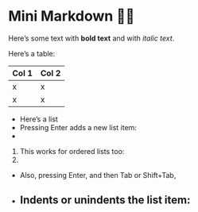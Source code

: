 # Mini Markdown ✍🏼

Here’s some text with **bold text** and with _italic text_.

Here’s a table:

| Col 1 | Col 2 |
| ----- | ----- |
| x     | x     |
| x     | x     |

- Here’s a list
- Pressing Enter adds a new list item:
-

1. This works for ordered lists too:
2.

- Also, pressing Enter, and then Tab or Shift+Tab,
- Indents or unindents the list item:
  -
